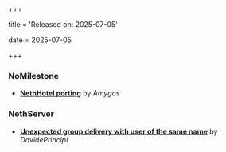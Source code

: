 +++

title = 'Released on: 2025-07-05'

date = 2025-07-05

+++

### NoMilestone

- **[NethHotel porting](https://github.com/NethServer/dev/issues/7142)** by *Amygos*

### NethServer

- **[Unexpected group delivery with user of the same name](https://github.com/NethServer/dev/issues/6977)** by *DavidePrincipi*

